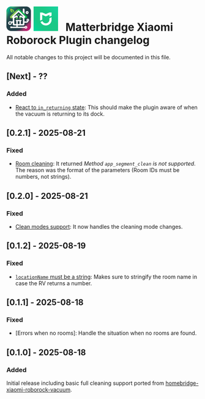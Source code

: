 <!-- Commented out section
## [1.0.0] - 2025-07-01

### Added

- [Feature 1]: Description of the feature.
- [Feature 2]: Description of the feature.

### Changed

- [Feature 3]: Description of the change.
- [Feature 4]: Description of the change.

### Deprecated

- [Feature 5]: Description of the deprecation.

### Removed

- [Feature 6]: Description of the removal.

### Fixed

- [Bug 1]: Description of the bug fix.
- [Bug 2]: Description of the bug fix.

### Security

- [Security 1]: Description of the security improvement.

-->

# <img src="matterbridge.svg" alt="Matterbridge Logo" width="64px" height="64px"> <img src="xiaomi-home.png" alt="Xiaomi Home app logo" width="64px" height="64px">&nbsp;&nbsp;&nbsp;Matterbridge Xiaomi Roborock Plugin changelog

All notable changes to this project will be documented in this file.

## [Next] - ??

### Added

- [React to `in_returning` state](https://github.com/afharo/matterbridge-xiaomi-roborock/pull/80): This should make the plugin aware of when the vacuum is returning to its dock.

## [0.2.1] - 2025-08-21

### Fixed

- [Room cleaning](https://github.com/afharo/matterbridge-xiaomi-roborock/pull/72): It returned _Method `app_segment_clean` is not supported_. The reason was the format of the parameters (Room IDs must be numbers, not strings).

## [0.2.0] - 2025-08-21

### Fixed

- [Clean modes support](https://github.com/afharo/matterbridge-xiaomi-roborock/issues/68): It now handles the cleaning mode changes.

## [0.1.2] - 2025-08-19

### Fixed

- [`locationName` must be a string](https://github.com/afharo/matterbridge-xiaomi-roborock/issues/64): Makes sure to stringify the room name in case the RV returns a number.

## [0.1.1] - 2025-08-18

### Fixed

- [Errors when no rooms]: Handle the situation when no rooms are found.

## [0.1.0] - 2025-08-18

### Added

Initial release including basic full cleaning support ported from [homebridge-xiaomi-roborock-vacuum](https://github.com/homebridge-xiaomi-roborock-vacuum/homebridge-xiaomi-roborock-vacuum/).
